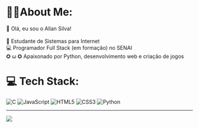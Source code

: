 #  🐱‍👤About Me:
👋 Olá, eu sou o Allan Silva!<br><br>🎯 Estudante de Sistemas para Internet <br>💻 Programador Full Stack (em formação) no SENAI<br> ✪ ω ✪ Apaixonado por Python, desenvolvimento web e criação de jogos<br>


# 💻 Tech Stack:
![C](https://img.shields.io/badge/c-%2300599C.svg?style=for-the-badge&logo=c&logoColor=white) ![JavaScript](https://img.shields.io/badge/javascript-%23323330.svg?style=for-the-badge&logo=javascript&logoColor=%23F7DF1E) ![HTML5](https://img.shields.io/badge/html5-%23E34F26.svg?style=for-the-badge&logo=html5&logoColor=white) ![CSS3](https://img.shields.io/badge/css3-%231572B6.svg?style=for-the-badge&logo=css3&logoColor=white) ![Python](https://img.shields.io/badge/python-3670A0?style=for-the-badge&logo=python&logoColor=ffdd54) 


---
[![](https://visitcount.itsvg.in/api?id=SilvAllan&icon=0&color=0)](https://visitcount.itsvg.in)



<!-- Proudly created with GPRM ( https://gprm.itsvg.in ) -->

